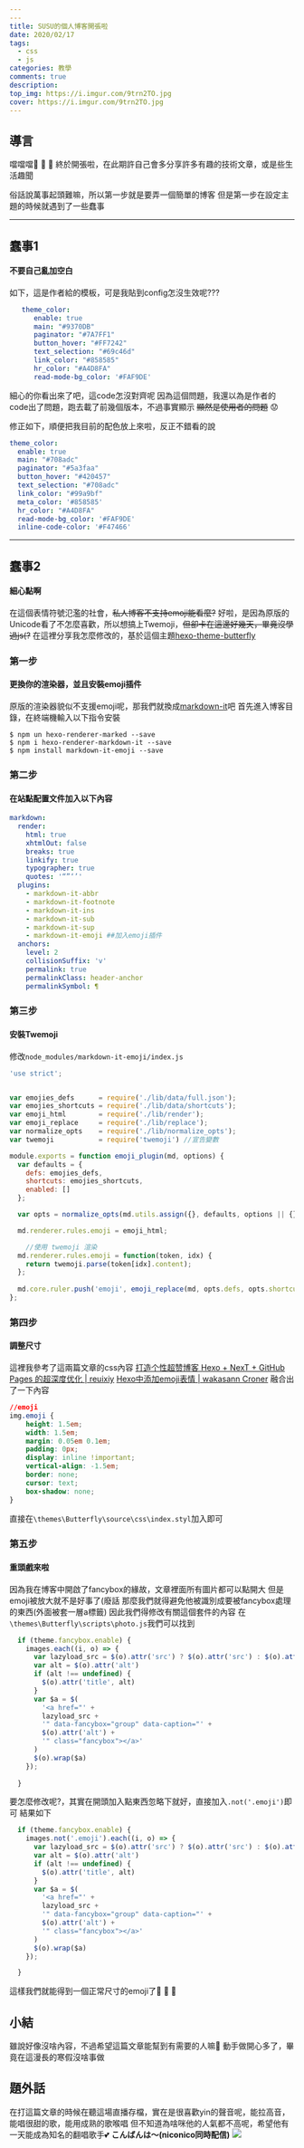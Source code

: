 ```yaml
---
---
title: SUSU的個人博客開張啦
date: 2020/02/17
tags: 
  - css
  - js 
categories: 教學
comments: true
description:
top_img: https://i.imgur.com/9trn2TO.jpg
cover: https://i.imgur.com/9trn2TO.jpg
---
```

## 導言
噹噹噹:confetti_ball: :confetti_ball: :confetti_ball: 終於開張啦，在此期許自己會多分享許多有趣的技術文章，或是些生活趣聞

俗話說萬事起頭難嘛，所以第一步就是要弄一個簡單的博客
但是第一步在設定主題的時候就遇到了一些蠢事

---
## 蠢事1

#### 不要自己亂加空白

如下，這是作者給的模板，可是我貼到config怎沒生效呢???
```Yaml
   theme_color:
      enable: true
      main: "#9370DB"
      paginator: "#7A7FF1"
      button_hover: "#FF7242"
      text_selection: "#69c46d"
      link_color: "#858585"
      hr_color: "#A4D8FA"
      read-mode-bg_color: '#FAF9DE'
```

細心的你看出來了吧，這code怎沒對齊呢
因為這個問題，我還以為是作者的code出了問題，跑去載了前幾個版本，不過事實顯示
~~顯然是使用者的問題~~ :worried:

修正如下，順便把我目前的配色放上來啦，反正不錯看的說
```Yaml
theme_color:
  enable: true
  main: "#708adc"
  paginator: "#5a3faa"
  button_hover: "#420457"
  text_selection: "#708adc"
  link_color: "#99a9bf"
  meta_color: '#858585'
  hr_color: "#A4D8FA"
  read-mode-bg_color: '#FAF9DE'
  inline-code-color: '#F47466'
```

---
## 蠢事2

#### 細心點啊
在這個表情符號氾濫的社會，~~私人博客不支持emoji能看麼?~~
好啦，是因為原版的Unicode看了不怎麼喜歡，所以想搞上Twemoji，~~但卻卡在這邊好幾天，畢竟沒學過js(?~~
在這裡分享我怎麼修改的，基於這個主題[hexo-theme-butterfly](https://github.com/jerryc127/hexo-theme-butterfly)

### 第一步
#### 更換你的渲染器，並且安裝emoji插件
原版的渲染器貌似不支援emoji呢，那我們就換成[markdown-it](https://github.com/hexojs/hexo-renderer-markdown-it)吧
首先進入博客目錄，在終端機輸入以下指令安裝
```shell
$ npm un hexo-renderer-marked --save
$ npm i hexo-renderer-markdown-it --save
$ npm install markdown-it-emoji --save
```
### 第二步
#### 在站點配置文件加入以下內容
```Yaml
markdown:
  render:
    html: true
    xhtmlOut: false
    breaks: true
    linkify: true
    typographer: true
    quotes: '“”‘’'
  plugins:
    - markdown-it-abbr
    - markdown-it-footnote
    - markdown-it-ins
    - markdown-it-sub
    - markdown-it-sup
	- markdown-it-emoji ##加入emoji插件
  anchors:
    level: 2
    collisionSuffix: 'v'
    permalink: true
    permalinkClass: header-anchor
    permalinkSymbol: ¶
```
### 第三步
#### 安裝Twemoji
修改`node_modules/markdown-it-emoji/index.js`
```js
'use strict';


var emojies_defs      = require('./lib/data/full.json');
var emojies_shortcuts = require('./lib/data/shortcuts');
var emoji_html        = require('./lib/render');
var emoji_replace     = require('./lib/replace');
var normalize_opts    = require('./lib/normalize_opts');
var twemoji           = require('twemoji') //宣告變數

module.exports = function emoji_plugin(md, options) {
  var defaults = {
    defs: emojies_defs,
    shortcuts: emojies_shortcuts,
    enabled: []
  };

  var opts = normalize_opts(md.utils.assign({}, defaults, options || {}));

  md.renderer.rules.emoji = emoji_html;

	//使用 twemoji 渲染
  md.renderer.rules.emoji = function(token, idx) {
	return twemoji.parse(token[idx].content);
  };
  
  md.core.ruler.push('emoji', emoji_replace(md, opts.defs, opts.shortcuts, opts.scanRE, opts.replaceRE));
};
```
### 第四步
#### 調整尺寸
這裡我參考了這兩篇文章的css內容
[打造个性超赞博客 Hexo + NexT + GitHub Pages 的超深度优化 | reuixiy](https://io-oi.me/tech/hexo-next-optimization/#bb---for---bb)
[Hexo中添加emoji表情 | wakasann Croner](https://www.wakasann.com/2016/10/03/hexoaddemoji/)
融合出了一下內容
```css
//emoji
img.emoji {
	height: 1.5em;
	width: 1.5em;
	margin: 0.05em 0.1em;
	padding: 0px;
	display: inline !important;
	vertical-align: -1.5em;
	border: none;
	cursor: text;
	box-shadow: none;
}
```
直接在`\themes\Butterfly\source\css\index.styl`加入即可
### 第五步
#### 重頭戲來啦
因為我在博客中開啟了fancybox的緣故，文章裡面所有圖片都可以點開大
但是emoji被放大就不是好事了(廢話
那麼我們就得避免他被識別成要被fancybox處理的東西(外面被套一層a標籤)
因此我們得修改有關這個套件的內容
在`\themes\Butterfly\scripts\photo.js`我們可以找到
```js
  if (theme.fancybox.enable) {
    images.each((i, o) => {
      var lazyload_src = $(o).attr('src') ? $(o).attr('src') : $(o).attr("data-src")
      var alt = $(o).attr('alt')
      if (alt !== undefined) {
        $(o).attr('title', alt)
      }
      var $a = $(
        '<a href="' +
        lazyload_src +
        '" data-fancybox="group" data-caption="' +
        $(o).attr('alt') +
        '" class="fancybox"></a>'
      )
      $(o).wrap($a)    
    });
	
  }
```
要怎麼修改呢?，其實在開頭加入點東西忽略下就好，直接加入`.not('.emoji')`即可
結果如下
```js
  if (theme.fancybox.enable) {
    images.not('.emoji').each((i, o) => {
      var lazyload_src = $(o).attr('src') ? $(o).attr('src') : $(o).attr("data-src")
      var alt = $(o).attr('alt')
      if (alt !== undefined) {
        $(o).attr('title', alt)
      }
      var $a = $(
        '<a href="' +
        lazyload_src +
        '" data-fancybox="group" data-caption="' +
        $(o).attr('alt') +
        '" class="fancybox"></a>'
      )
      $(o).wrap($a)    
    });

  }
```
這樣我們就能得到一個正常尺寸的emoji了:tada: :tada: :tada: 
## 小結
雖說好像沒啥內容，不過希望這篇文章能幫到有需要的人嘛:thinking: 
動手做開心多了，畢竟在這漫長的寒假沒啥事做
## 題外話
在打這篇文章的時候在聽這場直播存檔，實在是很喜歡yin的聲音呢，能拉高音，能唱很甜的歌，能用成熟的歌喉唱
但不知道為啥咪他的人氣都不高呢，希望他有一天能成為知名的翻唱歌手:two_hearts: 
**こんばんは～(niconico同時配信)**
[![](https://img.youtube.com/vi/rxjTLGJta9U/0.jpg)](http://www.youtube.com/watch?v=rxjTLGJta9U "こんばんは～(niconico同時配信)")